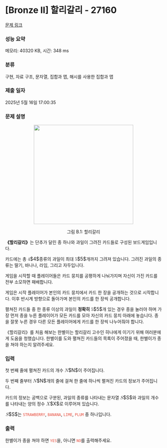 # [Bronze II] 할리갈리 - 27160 

[문제 링크](https://www.acmicpc.net/problem/27160) 

### 성능 요약

메모리: 40320 KB, 시간: 348 ms

### 분류

구현, 자료 구조, 문자열, 집합과 맵, 해시를 사용한 집합과 맵

### 제출 일자

2025년 5월 16일 17:00:35

### 문제 설명

<p style="text-align: center;"><img alt="" src="https://upload.acmicpc.net/d306bac4-bfc2-4dd3-a4be-9f832cdefd6c/-/preview/" style="width: 320px;"></p>

<p style="text-align: center;">그림 B.1: 할리갈리</p>

<p><strong>《할리갈리》</strong>는 단추가 달린 종 하나와 과일이 그려진 카드들로 구성된 보드게임입니다.</p>

<p>카드에는 총 <mjx-container class="MathJax" jax="CHTML" style="font-size: 109%; position: relative;"><mjx-math class="MJX-TEX" aria-hidden="true"><mjx-mn class="mjx-n"><mjx-c class="mjx-c34"></mjx-c></mjx-mn></mjx-math><mjx-assistive-mml unselectable="on" display="inline"><math xmlns="http://www.w3.org/1998/Math/MathML"><mn>4</mn></math></mjx-assistive-mml><span aria-hidden="true" class="no-mathjax mjx-copytext">$4$</span></mjx-container>종류의 과일이 최대 <mjx-container class="MathJax" jax="CHTML" style="font-size: 109%; position: relative;"><mjx-math class="MJX-TEX" aria-hidden="true"><mjx-mn class="mjx-n"><mjx-c class="mjx-c35"></mjx-c></mjx-mn></mjx-math><mjx-assistive-mml unselectable="on" display="inline"><math xmlns="http://www.w3.org/1998/Math/MathML"><mn>5</mn></math></mjx-assistive-mml><span aria-hidden="true" class="no-mathjax mjx-copytext">$5$</span></mjx-container>개까지 그려져 있습니다. 그려진 과일의 종류는 딸기, 바나나, 라임, 그리고 자두입니다.</p>

<p>게임을 시작할 때 플레이어들은 카드 뭉치를 공평하게 나눠가지며 자신이 가진 카드를 전부 소모하면 패배합니다.</p>

<p>게임은 시작 플레이어가 본인의 카드 뭉치에서 카드 한 장을 공개하는 것으로 시작합니다. 이후 반시계 방향으로 돌아가며 본인의 카드를 한 장씩 공개합니다.</p>

<p>펼쳐진 카드들 중 한 종류 이상의 과일이 <strong>정확히</strong> <mjx-container class="MathJax" jax="CHTML" style="font-size: 109%; position: relative;"><mjx-math class="MJX-TEX" aria-hidden="true"><mjx-mn class="mjx-n"><mjx-c class="mjx-c35"></mjx-c></mjx-mn></mjx-math><mjx-assistive-mml unselectable="on" display="inline"><math xmlns="http://www.w3.org/1998/Math/MathML"><mn>5</mn></math></mjx-assistive-mml><span aria-hidden="true" class="no-mathjax mjx-copytext">$5$</span></mjx-container>개 있는 경우 종을 눌러야 하며 가장 먼저 종을 누른 플레이어가 모든 카드를 모아 자신의 카드 뭉치 아래에 놓습니다. 종을 잘못 누른 경우 다른 모든 플레이어에게 카드를 한 장씩 나누어줘야 합니다.</p>

<p>《할리갈리》를 처음 해보는 한별이는 할리갈리 고수인 히나에게 이기기 위해 여러분에게 도움을 청했습니다. 한별이를 도와 펼쳐진 카드들의 목록이 주어졌을 때, 한별이가 종을 쳐야 하는지 알려주세요.</p>

### 입력 

 <p>첫 번째 줄에 펼쳐진 카드의 개수 <mjx-container class="MathJax" jax="CHTML" style="font-size: 109%; position: relative;"><mjx-math class="MJX-TEX" aria-hidden="true"><mjx-mi class="mjx-i"><mjx-c class="mjx-c1D441 TEX-I"></mjx-c></mjx-mi></mjx-math><mjx-assistive-mml unselectable="on" display="inline"><math xmlns="http://www.w3.org/1998/Math/MathML"><mi>N</mi></math></mjx-assistive-mml><span aria-hidden="true" class="no-mathjax mjx-copytext">$N$</span></mjx-container>이 주어집니다.</p>

<p>두 번째 줄부터 <mjx-container class="MathJax" jax="CHTML" style="font-size: 109%; position: relative;"><mjx-math class="MJX-TEX" aria-hidden="true"><mjx-mi class="mjx-i"><mjx-c class="mjx-c1D441 TEX-I"></mjx-c></mjx-mi></mjx-math><mjx-assistive-mml unselectable="on" display="inline"><math xmlns="http://www.w3.org/1998/Math/MathML"><mi>N</mi></math></mjx-assistive-mml><span aria-hidden="true" class="no-mathjax mjx-copytext">$N$</span></mjx-container>개의 줄에 걸쳐 한 줄에 하나씩 펼쳐진 카드의 정보가 주어집니다.</p>

<p>카드의 정보는 공백으로 구분된, 과일의 종류를 나타내는 문자열 <mjx-container class="MathJax" jax="CHTML" style="font-size: 109%; position: relative;"><mjx-math class="MJX-TEX" aria-hidden="true"><mjx-mi class="mjx-i"><mjx-c class="mjx-c1D446 TEX-I"></mjx-c></mjx-mi></mjx-math><mjx-assistive-mml unselectable="on" display="inline"><math xmlns="http://www.w3.org/1998/Math/MathML"><mi>S</mi></math></mjx-assistive-mml><span aria-hidden="true" class="no-mathjax mjx-copytext">$S$</span></mjx-container>와 과일의 개수를 나타내는 양의 정수 <mjx-container class="MathJax" jax="CHTML" style="font-size: 109%; position: relative;"><mjx-math class="MJX-TEX" aria-hidden="true"><mjx-mi class="mjx-i"><mjx-c class="mjx-c1D44B TEX-I"></mjx-c></mjx-mi></mjx-math><mjx-assistive-mml unselectable="on" display="inline"><math xmlns="http://www.w3.org/1998/Math/MathML"><mi>X</mi></math></mjx-assistive-mml><span aria-hidden="true" class="no-mathjax mjx-copytext">$X$</span></mjx-container>로 이루어져 있습니다. </p>

<p><mjx-container class="MathJax" jax="CHTML" style="font-size: 109%; position: relative;"> <mjx-math class="MJX-TEX" aria-hidden="true"><mjx-mi class="mjx-i"><mjx-c class="mjx-c1D446 TEX-I"></mjx-c></mjx-mi></mjx-math><mjx-assistive-mml unselectable="on" display="inline"><math xmlns="http://www.w3.org/1998/Math/MathML"><mi>S</mi></math></mjx-assistive-mml><span aria-hidden="true" class="no-mathjax mjx-copytext">$S$</span></mjx-container>는 <span style="color:#e74c3c;"><code>STRAWBERRY</code></span>, <span style="color:#e74c3c;"><code>BANANA</code></span>, <span style="color:#e74c3c;"><code>LIME</code></span>, <span style="color:#e74c3c;"><code>PLUM</code></span> 중 하나입니다.</p>

### 출력 

 <p>한별이가 종을 쳐야 하면 <span style="color:#e74c3c;"><code>YES</code></span>을, 아니면 <span style="color:#e74c3c;"><code>NO</code></span>를 출력해주세요.</p>

